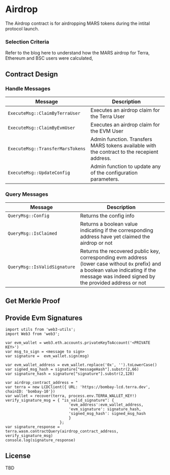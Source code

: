# Airdrop

The Airdrop contract is for airdropping MARS tokens during the intital protocol launch. 


### Selection Criteria 
Refer to the blog here to understand how the MARS airdrop for Terra, Ethereum and BSC users were calculated, 


## Contract Design

### Handle Messages

| Message                       | Description                                                                                         |
| ----------------------------- | --------------------------------------------------------------------------------------------------- |
| `ExecuteMsg::ClaimByTerraUser`   |  Executes an airdrop claim for the Terra User                                                           |
| `ExecuteMsg::ClaimByEvmUser`    | Executes an airdrop claim for the EVM User                                         |
| `ExecuteMsg::TransferMarsTokens`          | Admin function. Transfers MARS tokens available with the contract to the recepient address.                                       |
| `ExecuteMsg::UpdateConfig`    | Admin function to update any of the configuration parameters.                                      |

### Query Messages

| Message              | Description                                                                        |
| -------------------- | ---------------------------------------------------------------------------------- |
| `QueryMsg::Config`   | Returns the config info                                                            |
| `QueryMsg::IsClaimed`    |Returns a boolean value indicating if the corresponding address have yet claimed the airdrop or not                                                |
| `QueryMsg::IsValidSignature` | Returns the recovered public key, corresponding evm address (lower case without `0x` prefix) and a boolean value indicating if the message was indeed signed by the provided address or not                                           |


## Get Merkle Proof
 <TB ADDED>



## Provide Evm Signatures

```
import utils from 'web3-utils';
import Web3 from 'web3';

var evm_wallet = web3.eth.accounts.privateKeyToAccount('<PRIVATE KEY>')
var msg_to_sign = <message to sign>
var signature =  evm_wallet.sign(msg)

var evm_wallet_address = evm_wallet.replace('0x', '').toLowerCase()
var signed_msg_hash = signature["messageHash"].substr(2,66)
var signature_hash = signature["signature"].substr(2,128) 

var airdrop_contract_address = "
var terra = new LCDClient({ URL: 'https://bombay-lcd.terra.dev', chainID: 'bombay-10'})
var wallet = recover(terra, process.env.TERRA_WALLET_KEY!)
verify_signature_msg = { "is_valid_signature": {
                            'evm_address':evm_wallet_address, 
                            'evm_signature': signature_hash, 
                            'signed_msg_hash': signed_msg_hash 
                            }
                        };
var signature_response = terra.wasm.contractQuery(airdrop_contract_address, verify_signature_msg)
console.log(signature_response)
```




## License

TBD
